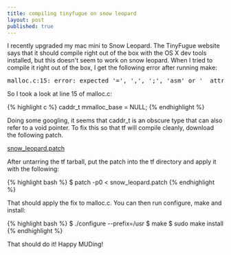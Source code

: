 ```yaml
---
title: compiling tinyfugue on snow leopard
layout: post
published: true
---
```


I recently upgraded my mac mini to Snow Leopard. The TinyFugue website says that it should compile right out of the box with the OS X dev tools installed, but this doesn't seem to work on snow leopard. When I tried to compile it right out of the box, I get the following error after running make:

<pre>
malloc.c:15: error: expected '=', ',', ';', 'asm' or '__attribute__' before 'malloc_base'
</pre>

So I took a look at line 15 of malloc.c:

{% highlight c %}
caddr_t mmalloc_base = NULL;
{% endhighlight %}

Doing some googling, it seems that caddr_t is an obscure type that can also refer to a void pointer. To fix this so that tf will compile cleanly, download the following patch.

[snow_leopard.patch](/files/snow_leopard.patch)

After untarring the tf tarball, put the patch into the tf directory and apply it with the following:

{% highlight bash %}
$ patch -p0 < snow_leopard.patch
{% endhighlight %}

That should apply the fix to malloc.c. You can then run configure, make and install:

{% highlight bash %}
$ ./configure --prefix=/usr
$ make
$ sudo make install
{% endhighlight %}

That should do it! Happy MUDing!

